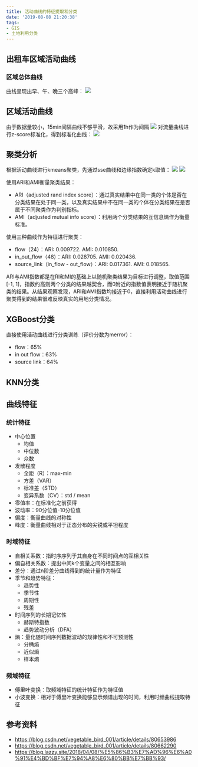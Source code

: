 ```yaml
---
title: 活动曲线的特征提取和分类
date: '2019-08-08 21:20:38'
tags: 
- GIS
- 土地利用分类
---
```


## 出租车区域活动曲线

### 区域总体曲线

曲线呈现出早、午、晚三个高峰：
![](活动曲线的特征提取和分类/01.png)

## 区域活动曲线

由于数据量较小，15min间隔曲线不够平滑，故采用1h作为间隔
![](活动曲线的特征提取和分类/02.png)
对流量曲线进行z-score标准化，得到标准化曲线：
![](活动曲线的特征提取和分类/03.png)

## 聚类分析

根据活动曲线进行kmeans聚类，先通过sse曲线和边缘指数确定k取值：
![](活动曲线的特征提取和分类/04.png)
![](活动曲线的特征提取和分类/05.png)

使用ARI和AMI衡量聚类结果：

- ARI（adjusted rand index score）：通过真实结果中在同一类的个体是否在分类结果在处于同一类，以及真实结果中不在同一类的个体在分类结果在是否属于不同聚类作为判别指标。
- AMI（adjusted mutual info score）：利用两个分类结果的互信息熵作为衡量标准。

使用三种曲线作为特征进行聚类：

- flow（24）：ARI: 0.009722. AMI: 0.010850.
- in_out_flow（48）：ARI: 0.028705. AMI: 0.020436.
- source_link（in_flow - out_flow）：ARI: 0.017361. AMI: 0.018565.

ARI与AMI指数都是在RI和MI的基础上以随机聚类结果为目标进行调整，取值范围[-1, 1]，指数约高则两个分类的结果越契合，而0附近的指数值表明接近于随机聚类的结果。从结果观察发现，ARI和AMI指数均接近于0，直接利用活动曲线进行聚类得到的结果很难反映真实的用地分类情况。

## XGBoost分类

直接使用活动曲线进行分类训练（评价分数为merror）：

- flow：65%
- in out flow：63%
- source link：64%

## KNN分类

## 曲线特征

### 统计特征

- 中心位置
  - 均值
  - 中位数
  - 众数
- 发散程度
  - 全距（R）：max-min
  - 方差（VAR）
  - 标准差（STD）
  - 变异系数（CV）：std / mean
- 零值率：在标准化之前获得
- 波动率：90分位值-10分位值
- 偏度：衡量曲线的对称性
- 峰度：衡量曲线相对于正态分布的尖锐或平坦程度

### 时域特征

- 自相关系数：指时序序列于其自身在不同时间点的互相关性
- 偏自相关系数：提出中间k个变量之间的相互影响
- 差分：通过n阶差分曲线得到的统计量作为特征
- 季节和趋势特征：
  - 趋势性
  - 季节性
  - 周期性
  - 残差
- 时间序列的长期记忆性
  - 赫斯特指数
  - 趋势波动分析（DFA）
- 熵：量化随时间序列数据波动的规律性和不可预测性
  - 分桶熵
  - 近似熵
  - 样本熵

### 频域特征

- 傅里叶变换：取频域特征的统计特征作为特征值
- 小波变换：相对于傅里叶变换能够显示频谱出现的时间，利用时频曲线提取特征

## 参考资料

- https://blog.csdn.net/vegetable_bird_001/article/details/80653986
- https://blog.csdn.net/vegetable_bird_001/article/details/80662290
- https://blog.lazzy.site/2018/04/08/%E5%86%B3%E7%AD%96%E6%A0%91%E4%BD%BF%E7%94%A8%E6%80%BB%E7%BB%93/